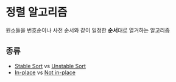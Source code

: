 # 정렬 알고리즘

원소들을 번호순이나 사전 순서와 같이 일정한 **순서**대로 열거하는 알고리즘

## 종류
- [Stable Sort](Stable_Sort) vs [Unstable Sort](Unstable_Sort)
- [In-place](In-place) vs [Not in-place](Not_In-place)